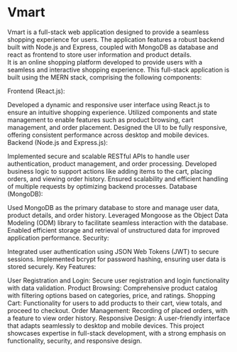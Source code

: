# Vmart
Vmart is a full-stack web application designed to provide a seamless shopping experience for users. The application features a robust backend built with Node.js and Express, coupled with MongoDB as database and react as frontend to store user information and product details.   
It is an online shopping platform developed to provide users with a seamless and interactive shopping experience. This full-stack application is built using the MERN stack, comprising the following components:

Frontend (React.js):

Developed a dynamic and responsive user interface using React.js to ensure an intuitive shopping experience.
Utilized components and state management to enable features such as product browsing, cart management, and order placement.
Designed the UI to be fully responsive, offering consistent performance across desktop and mobile devices.
Backend (Node.js and Express.js):

Implemented secure and scalable RESTful APIs to handle user authentication, product management, and order processing.
Developed business logic to support actions like adding items to the cart, placing orders, and viewing order history.
Ensured scalability and efficient handling of multiple requests by optimizing backend processes.
Database (MongoDB):

Used MongoDB as the primary database to store and manage user data, product details, and order history.
Leveraged Mongoose as the Object Data Modeling (ODM) library to facilitate seamless interaction with the database.
Enabled efficient storage and retrieval of unstructured data for improved application performance.
Security:

Integrated user authentication using JSON Web Tokens (JWT) to secure sessions.
Implemented bcrypt for password hashing, ensuring user data is stored securely.
Key Features:

User Registration and Login: Secure user registration and login functionality with data validation.
Product Browsing: Comprehensive product catalog with filtering options based on categories, price, and ratings.
Shopping Cart: Functionality for users to add products to their cart, view totals, and proceed to checkout.
Order Management: Recording of placed orders, with a feature to view order history.
Responsive Design: A user-friendly interface that adapts seamlessly to desktop and mobile devices.
This project showcases expertise in full-stack development, with a strong emphasis on functionality, security, and responsive design.

